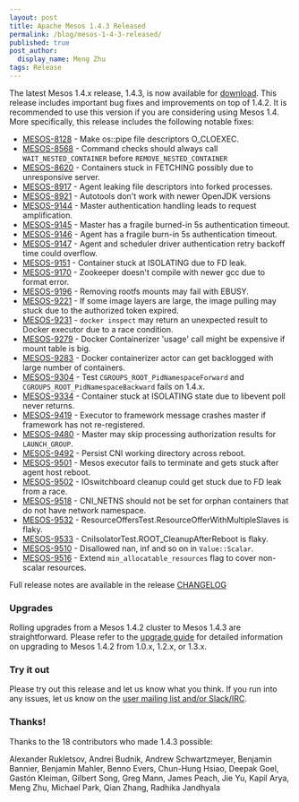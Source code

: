 ```yaml
---
layout: post
title: Apache Mesos 1.4.3 Released
permalink: /blog/mesos-1-4-3-released/
published: true
post_author:
  display_name: Meng Zhu
tags: Release
---
```


The latest Mesos 1.4.x release, 1.4.3, is now available for [download](http://mesos.apache.org/downloads). This release includes important bug fixes and improvements on top of 1.4.2. It is recommended to use this version if you are considering using Mesos 1.4. More specifically, this release includes the following notable fixes:

* [MESOS-8128](https://issues.apache.org/jira/browse/MESOS-8128) - Make os::pipe file descriptors O_CLOEXEC.
* [MESOS-8568](https://issues.apache.org/jira/browse/MESOS-8568) - Command checks should always call `WAIT_NESTED_CONTAINER` before `REMOVE_NESTED_CONTAINER`
* [MESOS-8620](https://issues.apache.org/jira/browse/MESOS-8620) - Containers stuck in FETCHING possibly due to unresponsive server.
* [MESOS-8917](https://issues.apache.org/jira/browse/MESOS-8917) - Agent leaking file descriptors into forked processes.
* [MESOS-8921](https://issues.apache.org/jira/browse/MESOS-8921) - Autotools don't work with newer OpenJDK versions
* [MESOS-9144](https://issues.apache.org/jira/browse/MESOS-9144) - Master authentication handling leads to request amplification.
* [MESOS-9145](https://issues.apache.org/jira/browse/MESOS-9145) - Master has a fragile burned-in 5s authentication timeout.
* [MESOS-9146](https://issues.apache.org/jira/browse/MESOS-9146) - Agent has a fragile burn-in 5s authentication timeout.
* [MESOS-9147](https://issues.apache.org/jira/browse/MESOS-9147) - Agent and scheduler driver authentication retry backoff time could overflow.
* [MESOS-9151](https://issues.apache.org/jira/browse/MESOS-9151) - Container stuck at ISOLATING due to FD leak.
* [MESOS-9170](https://issues.apache.org/jira/browse/MESOS-9170) - Zookeeper doesn't compile with newer gcc due to format error.
* [MESOS-9196](https://issues.apache.org/jira/browse/MESOS-9196) - Removing rootfs mounts may fail with EBUSY.
* [MESOS-9221](https://issues.apache.org/jira/browse/MESOS-9221) - If some image layers are large, the image pulling may stuck due to the authorized token expired.
* [MESOS-9231](https://issues.apache.org/jira/browse/MESOS-9231) - `docker inspect` may return an unexpected result to Docker executor due to a race condition.
* [MESOS-9279](https://issues.apache.org/jira/browse/MESOS-9279) - Docker Containerizer 'usage' call might be expensive if mount table is big.
* [MESOS-9283](https://issues.apache.org/jira/browse/MESOS-9283) - Docker containerizer actor can get backlogged with large number of containers.
* [MESOS-9304](https://issues.apache.org/jira/browse/MESOS-9304) - Test `CGROUPS_ROOT_PidNamespaceForward` and `CGROUPS_ROOT_PidNamespaceBackward` fails on 1.4.x.
* [MESOS-9334](https://issues.apache.org/jira/browse/MESOS-9334) - Container stuck at ISOLATING state due to libevent poll never returns.
* [MESOS-9419](https://issues.apache.org/jira/browse/MESOS-9419) - Executor to framework message crashes master if framework has not re-registered.
* [MESOS-9480](https://issues.apache.org/jira/browse/MESOS-9480) - Master may skip processing authorization results for `LAUNCH_GROUP`.
* [MESOS-9492](https://issues.apache.org/jira/browse/MESOS-9492) - Persist CNI working directory across reboot.
* [MESOS-9501](https://issues.apache.org/jira/browse/MESOS-9501) - Mesos executor fails to terminate and gets stuck after agent host reboot.
* [MESOS-9502](https://issues.apache.org/jira/browse/MESOS-9502) - IOswitchboard cleanup could get stuck due to FD leak from a race.
* [MESOS-9518](https://issues.apache.org/jira/browse/MESOS-9518) - CNI_NETNS should not be set for orphan containers that do not have network namespace.
* [MESOS-9532](https://issues.apache.org/jira/browse/MESOS-9532) - ResourceOffersTest.ResourceOfferWithMultipleSlaves is flaky.
* [MESOS-9533](https://issues.apache.org/jira/browse/MESOS-9533) - CniIsolatorTest.ROOT_CleanupAfterReboot is flaky.
* [MESOS-9510](https://issues.apache.org/jira/browse/MESOS-9510) - Disallowed nan, inf and so on in `Value::Scalar`.
* [MESOS-9516](https://issues.apache.org/jira/browse/MESOS-9516) - Extend `min_allocatable_resources` flag to cover non-scalar resources.

Full release notes are available in the release [CHANGELOG](https://gitbox.apache.org/repos/asf?p=mesos.git;a=blob_plain;f=CHANGELOG;hb=1.4.3)

### Upgrades

Rolling upgrades from a Mesos 1.4.2 cluster to Mesos 1.4.3 are straightforward. Please refer to the [upgrade guide](http://mesos.apache.org/documentation/latest/upgrades/) for detailed information on upgrading to Mesos 1.4.2 from 1.0.x, 1.2.x, or 1.3.x.

### Try it out

Please try out this release and let us know what you think. If you run into any issues, let us know on the [user mailing list and/or Slack/IRC](https://mesos.apache.org/community).

### Thanks!

Thanks to the 18 contributors who made 1.4.3 possible:

Alexander Rukletsov, Andrei Budnik, Andrew Schwartzmeyer, Benjamin Bannier, Benjamin Mahler, Benno Evers, Chun-Hung Hsiao, Deepak Goel, Gastón Kleiman, Gilbert Song, Greg Mann, James Peach, Jie Yu, Kapil Arya, Meng Zhu, Michael Park, Qian Zhang, Radhika Jandhyala
